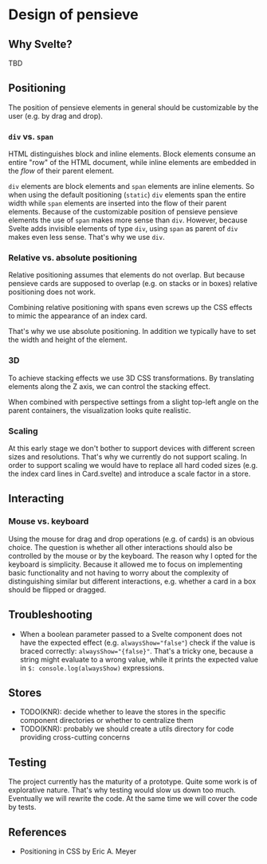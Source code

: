 # Design of pensieve
## Why Svelte?
TBD

## Positioning
The position of pensieve elements in general should be customizable by the user (e.g. by drag and drop).

### `div` vs. `span`
HTML distinguishes block and inline elements. Block elements consume an entire "row" of the HTML document, while inline elements are embedded in the *flow* of their parent element.

`div` elements are block elements and `span` elements are inline elements. So when using the default positioning (`static`) `div` elements span the entire width while `span` elements are inserted into the flow of their parent elements. Because of the customizable position of pensieve pensieve elements the use of `span` makes more sense than `div`. However, because Svelte adds invisible elements of type `div`, using `span` as parent of `div` makes even less sense. That's why we use `div`.

### Relative vs. absolute positioning
Relative positioning assumes that elements do not overlap. But because pensieve cards are supposed to overlap (e.g. on stacks or in boxes) relative positioning does not work.

Combining relative positioning with spans even screws up the CSS effects to mimic the appearance of an index card.

That's why we use absolute positioning. In addition we typically have to set the width and height of the element.

### 3D
To achieve stacking effects we use 3D CSS transformations. By translating elements along the Z axis, we can control the stacking effect.

When combined with perspective settings from a slight top-left angle on the parent containers, the visualization looks quite realistic.

### Scaling
At this early stage we don't bother to support devices with different screen sizes and resolutions. That's why we currently do not support scaling. In order to support scaling we would have to replace all hard coded sizes (e.g. the index card lines in Card.svelte) and introduce a scale factor in a store.

## Interacting
### Mouse vs. keyboard
Using the mouse for drag and drop operations (e.g. of cards) is an obvious choice. The question is whether all other interactions should also be controlled by the mouse or by the keyboard. The reason why I opted for the keyboard is simplicity. Because it allowed me to focus on implementing basic functionality and not having to worry about the complexity of distinguishing similar but different interactions, e.g. whether a card in a box should be flipped or dragged.

## Troubleshooting
* When a boolean parameter passed to a Svelte component does not have the expected effect (e.g. `alwaysShow="false"`) check if the value is braced correctly: `alwaysShow="{false}"`. That's a tricky one, because a string might evaluate to a wrong value, while it prints the expected value in `$: console.log(alwaysShow)` expressions.

## Stores
* TODO(KNR): decide whether to leave the stores in the specific component directories or whether to centralize them
* TODO(KNR): probably we should create a utils directory for code providing cross-cutting concerns

## Testing
The project currently has the maturity of a prototype. Quite some work is of explorative nature. That's why testing would slow us down too much. Eventually we will rewrite the code. At the same time we will cover the code by tests.

## References
- Positioning in CSS by Eric A. Meyer
